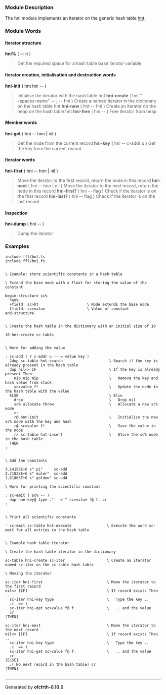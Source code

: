 ### Module Description ###
The hni module implements an iterator on the generic hash table [hnt](hnt.md).

### Module Words ###
#### Iterator structure ####
**hni%** ( -- n )
> Get the required space for a hash table base iterator variable
#### Iterator creation, initialisation and destruction words ####
**hni-init** ( hnt hni -- )
> Initialise the iterator with the hash table hnt
**hni-create** ( hnt "`<`spaces`>`name" -- ; -- hni )
> Create a named iterator in the dictionary on the hash table hnt
**hni-new** ( hnt -- hni )
> Create an iterator on the heap on the hash table hnt
**hni-free** ( hni -- )
> Free iterator from heap
#### Member words ####
**hni-get** ( hni -- hnn | nil )
> Get the node from the current record
**hni-key** ( hni -- c-addr u )
> Get the key from the current record
#### Iterator words ####
**hni-first** ( hni -- hnn | nil )
> Move the iterator to the first record, return the node in this record
**hni-next** ( hni -- hnn | nil )
> Move the iterator to the next record, return the node in this record
**hni-first?** ( hni -- flag )
> Check if the iterator is on the first record
**hni-last?** ( hni -- flag )
> Check if the iterator is on the last record
#### Inspection ####
**hni-dump** ( hni -- )
> Dump the iterator
### Examples ###
```
include ffl/hnt.fs
include ffl/hni.fs


\ Example: store scientific constants in a hash table

\ Extend the base node with a float for storing the value of the constant

begin-structure sc%
  hnn%
  +field  sc>ht                      \ Node extends the base node
  ffield: sc>value                   \ Value of constant
end-structure


\ Create the hash table in the dictionary with an initial size of 10

10 hnt-create sc-table


\ Word for adding the value

: sc-add ( r c-addr u -- = value key )
  2dup sc-table hnt-search                     \ Search if the key is already present in the hash table
  dup nil<> IF                                 \ If the key is already present Then
    nip nip nip                                \   Remove the key and hash value from stack
    sc>value f!                                \   Update the node in the hash table with the value
  ELSE                                         \ Else
    drop                                       \   Drop nil
    sc% allocate throw                         \   Allocate a new sc% node
    >r
    r@ hnn-init                                \   Initialise the new sc% node with the key and hash
    r@ sc>value f!                             \   Save the value in the node
    r> sc-table hnt-insert                     \   Store the sc% node in the hash table
  THEN
;


\ Add the constants

3.14158E+0 s" pi"     sc-add
2.71828E+0 s" euler"  sc-add
1.61803E+0 s" golden" sc-add

\ Word for printing the scientific constant

: sc-emit ( sc% -- )
  dup hnn-key@ type ."  -> " sc>value f@ f. cr
;


\ Print all scientific constants

' sc-emit sc-table hnt-execute                \ Execute the word sc-emit for all entries in the hash table


\ Example hash table iterator

\ Create the hash table iterator in the dictionary

sc-table hni-create sc-iter                   \ Create an iterator named sc-iter on the sc-table hash table

\ Moving the iterator

sc-iter hni-first                             \ Move the iterator to the first record
nil<> [IF]                                    \ If record exists Then ..
  sc-iter hni-key type                        \   Type the key ..
  .(  => )
  sc-iter hni-get sc>value f@ f.              \   .. and the value
  cr
[THEN]

sc-iter hni-next                              \ Move the iterator to the next record
nil<> [IF]                                    \ If record exists Then ..
  sc-iter hni-key type                        \   Type the key ..
  .(  => )
  sc-iter hni-get sc>value f@ f.              \   .. and the value
  cr
[ELSE]
  .( No next record in the hash table) cr  
[THEN]


```

---

Generated by **ofcfrth-0.10.0**